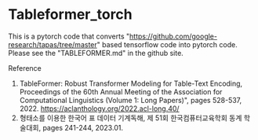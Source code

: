 # Tableformer_torch 

This is a pytorch code that converts "https://github.com/google-research/tapas/tree/master" based tensorflow code into pytorch code. Please see the "TABLEFORMER.md" in the github site.

Reference
1) TableFormer: Robust Transformer Modeling for Table-Text Encoding, Proceedings of the 60th Annual Meeting of the Association for Computational Linguistics (Volume 1: Long Papers)", pages 528-537, 2022. https://aclanthology.org/2022.acl-long.40/
2) 형태소를 이용한 한국어 표 데이터 기계독해, 제 51회 한국컴퓨터교육학회 동계 학술대회, pages 241-244, 2023.01.
